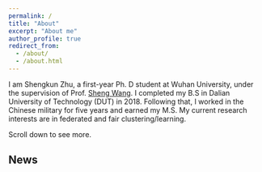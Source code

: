 ```yaml
---
permalink: /
title: "About"
excerpt: "About me"
author_profile: true
redirect_from: 
  - /about/
  - /about.html
---
```


I am Shengkun Zhu, a first-year Ph. D student at Wuhan University, under the supervision of Prof. [Sheng Wang](http://sheng.whu.edu.cn/). I completed my B.S in Dalian University of Technology (DUT) in 2018. Following that, I worked in the Chinese military for five years and earned my M.S. My current research interests are in federated and fair clustering/learning.

Scroll down to see more.

News
------

